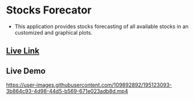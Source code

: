 # Stocks Forecator
- This application provides stocks forecasting of all available stocks in an customized and graphical plots.

## [Live Link](https://dhruv-0001-stocks-forecastor-app-gqlm6j.streamlitapp.com/)

## Live Demo

https://user-images.githubusercontent.com/109892892/195123093-3b864c93-4d98-44d5-b569-671e023adb8d.mp4



